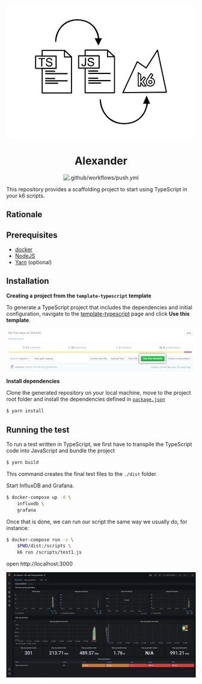 <div align="center">

  ![banner](assets/ts-js-k6.png)

# Alexander

![.github/workflows/push.yml](https://github.com/k6io/template-typescript/workflows/.github/workflows/push.yml/badge.svg?branch=master)

</div>

This repository provides a scaffolding project to start using TypeScript in your k6 scripts.

## Rationale

## Prerequisites

- [docker](https://www.docker.com/get-started)
- [NodeJS](https://nodejs.org/en/download/)
- [Yarn](https://yarnpkg.com/getting-started/install) (optional)

## Installation

**Creating a project from the `template-typescript` template**

To generate a TypeScript project that includes the dependencies and initial configuration, navigate to the [template-typescript](https://github.com/k6io/template-typescript) page and click **Use this template**.

  ![](assets/use-this-template-button.png)


**Install dependencies**

Clone the generated repository on your local machine, move to the project root folder and install the dependencies defined in [`package.json`](./package.json)

```bash
$ yarn install
```

## Running the test

To run a test written in TypeScript, we first have to transpile the TypeScript code into JavaScript and bundle the project

```bash
$ yarn build
```

This command creates the final test files to the `./dist` folder.

Start InfluxDB and Grafana.

```bash
$ docker-compose up -d \
    influxdb \
    grafana
```

Once that is done, we can run our script the same way we usually do, for instance:

```bash
$ docker-compose run -v \
    $PWD/dist:/scripts \
    k6 run /scripts/test1.js
```

open http://localhost:3000

![](./assets/k6-load-testing-results.jpg)
